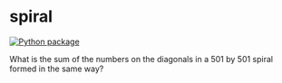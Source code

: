 # spiral

[![Python package](https://github.com/ginnettia/spiral/actions/workflows/pytest.yml/badge.svg)](https://github.com/ginnettia/spiral/actions/workflows/pytest.yml)

What is the sum of the numbers on the diagonals in a 501 by 501 spiral formed in the same way?
